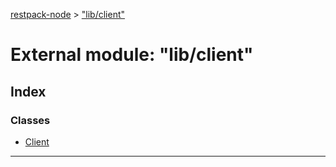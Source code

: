 [restpack-node](../README.md) > ["lib/client"](../modules/_lib_client_.md)



# External module: "lib/client"

## Index

### Classes

* [Client](../classes/_lib_client_.client.md)



---
